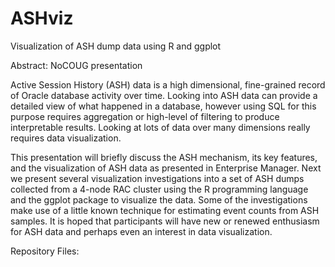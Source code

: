 # ASHviz
Visualization of ASH dump data using R and ggplot

Abstract: NoCOUG presentation

Active Session History (ASH) data is a high dimensional, fine-grained record of Oracle database activity over time.  Looking into ASH data can provide a detailed view of what happened in a database, however using SQL for this purpose requires aggregation or high-level of filtering to produce interpretable results. Looking at lots of data over many dimensions really requires data visualization.

This presentation will briefly discuss the ASH mechanism, its key features, and the visualization of ASH data as presented in Enterprise Manager. Next we present several visualization investigations into a set of ASH dumps collected from a 4-node RAC cluster using the R programming language and the ggplot package to visualize the data. Some of the investigations make use of a little known technique for estimating event counts from ASH samples. It is hoped that participants will have new or renewed enthusiasm for ASH data and perhaps even an interest in data visualization.

Repository Files:


